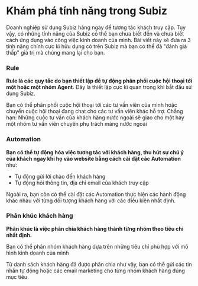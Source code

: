 # Khám phá tính năng trong Subiz

Doanh nghiệp sử dụng Subiz hàng ngày để tương tác khách truy cập. Tuy vậy, có những tính năng của Subiz có thể bạn chưa biết đến và chưa biết cách ứng dụng vào công việc kinh doanh của mình. Bài viết này sẽ đưa ra 3 tính năng chính cực kì hữu dụng có trên Subiz mà bạn có thể đã "đánh giá thấp" giá trị mà chúng mang lại cho bạn.

### **Rule**

**Rule là các quy tắc do bạn thiết lập để tự động phân phối cuộc hội thoại tới một hoặc một nhóm Agent**.  Đây là thiết lập cực kì quan trọng khi bắt đầu sử dụng Subiz.

Bạn có thể phân phối cuộc hội thoại tới các tư vấn viên của mình hoặc chuyển cuộc hội thoại đang chat cho các tư vấn viên khác hỗ trợ.  Chẳng hạn: Những cuộc tư vấn của khách hàng nước ngoài sẽ giao cho một hay một nhóm tư vấn viên chuyên phụ trách mảng nước ngoài

### **Automation**

**Bạn có thể tự động hóa việc tương tác với khách hàng, thu hút sự chú ý của khách ngay khi họ vào website bằng cách cài đặt các Automation** như:

* Tự động gửi lời chào đến khách hàng
* Tự động hỏi thông tin, địa chỉ email của khách truy cập

Ngoài ra, bạn còn có thể cài đặt các Automation thực hiện các hành động khác nhau với từng đối tượng khách hàng với các điều kiện nhất định.

### **Phân khúc khách hàng**

**Phân khúc là việc phân chia khách hàng thành từng nhóm theo tiêu chí nhất định.**

Bạn có thể phân nhóm khách hàng dựa trên những tiêu chí phù hợp với mô hình kinh doanh của mình

Từ danh sách khách hàng đã được phân chia như vậy, bạn có thể gửi các tin nhắn tự động hoặc các email marketing cho từng nhóm khách hàng đúng mục tiêu.  
  
  


